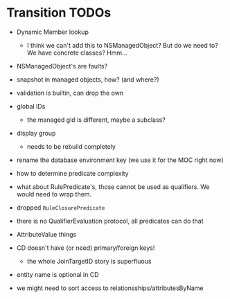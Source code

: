 # Transition TODOs

- Dynamic Member lookup
  - I think we can't add this to NSManagedObject? But do we
    need to? We have concrete classes? Hmm...

- NSManagedObject's are faults?

- snapshot in managed objects, how? (and where?)

- validation is builtin, can drop the own

- global IDs
  - the managed gid is different, maybe a subclass?

- display group
  - needs to be rebuild completely

- rename the database environment key (we use it for the MOC right now)

- how to determine predicate complexity

- what about RulePredicate's, those cannot be used as qualifiers. We would
  need to wrap them.

- dropped `RuleClosurePredicate`

- there is no QualifierEvaluation protocol, all predicates can do that

- AttributeValue things

- CD doesn't have (or need) primary/foreign keys!
  - the whole JoinTargetID story is superfluous

- entity name is optional in CD

- we might need to sort access to relationsships/attributesByName
